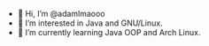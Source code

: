 - 👋 Hi, I’m @adamlmaooo
- 👀 I’m interested in Java and GNU/Linux.
- 🌱 I’m currently learning Java OOP and Arch Linux.

<!---
adamlmaooo/adamlmaooo is a ✨ special ✨ repository because its `README.md` (this file) appears on your GitHub profile.
You can click the Preview link to take a look at your changes.
--->
